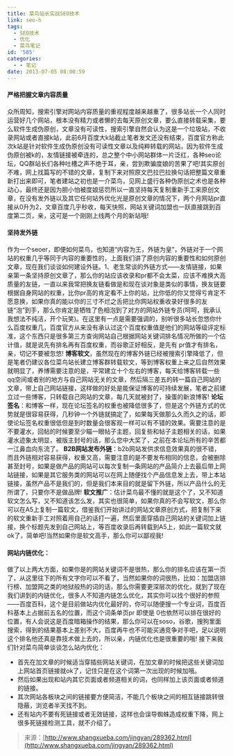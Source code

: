 ```yaml
---
title: 菜鸟站长实战SEO技术
link: seo-h
tags:
  - SEO技术
  - 优化
  - 菜鸟笔记
id: '585'
categories:
  - - 笔记
date: 2013-07-05 08:00:59
---
```


#### **严格把握文章内容质量**

众所周知，搜索引擎对网站内容质量的重视程度越来越重了，很多站长一个人同时运营好几个网站，根本没有精力或者懒的去每天原创文章，要么直接转载采集，要么软件生成伪原创，文章没有可读性，搜索引擎自然会认为这是一个垃圾站，不收录网站或者直接k站，此前6月百度大k站截止笔者发文还没有结束，百度官方称此次k站是针对软件生成伪原创没有可读性文章以及纯粹转载的网站，因为软件生成伪原创被k的，友情链接被牵连的，总之整个中小网站群体一片泛红，各种seo论坛，QQ群站长们各种吐槽之声不绝于耳，亲，尝到欺骗度娘的苦果了吧!其实原创不难，网上找篇写的不错的文章，复制下来对照原文巴拉巴拉换句话把整篇文章重新打出来即可，笔者建站之初也是一介菜鸟，见网上盛行各种伪原创之术也是各种动心，最终还是因为胆小怕被度娘惩罚所以一直坚持每天复制重新手工来原创文章，在没有发外链以及其它任何站外优化光是原创文章的情况下，两个月网站pr直接从0升为2，文章百度几乎秒收，每天快照，网站关键词加盟也一跃直接跳到百度第二页，亲，这可是一个刚刚上线两个月的新站哦!

#### 坚持发外链

作为一个seoer，即便如何菜鸟，也知道“内容为王，外链为皇”，外链对于一个网站的权重几乎等同于内容的重要性的，上面我们讲了原创内容的重要性和如何原创文章，现在我们谈谈如何建设外链。1、老生常谈的外链方式——友情链接，如果亲第一条坚持原创文章了，那么你的站应该收录和pr都不会太菜，应该不难换大高质量的友链，一直以来我常把换友链看做是和现在谈对象是类似的事情，换友链要根据自身网站的权重，比你pr高的肯定看不上你的站，比你低的你又觉得亏肯定不愿意换，如果你真的能以你的三寸不烂之舌把比你网站权重收录好很多的友链“泡”到手，那么你肯定是牺牲了色相泡到了对方的网站外链专员(呵呵，我承认我想法不纯洁，开个玩笑)。在这里有一点是需要强调的，别听很多站长忽悠你什么百度权重几，百度官方从来没有承认过这个百度权重值是他们的网站等级评定标准，这个东西只是很多第三方查询网站自己根据网站关键词排名情况所做的一个估计值，就是说先有排名再有百度权重，而谷歌正好相反，是先有 pr值才有排名，亲，切记不要被忽悠! **博客软文**，虽然现在的博客外链已经被搜索引擎降低了，但是笔者仍建议各位菜鸟站长建立博客群转载软文，等到博客权重上来之后自然效果就明显了，养博需要注意的是，平常建立十个左右的博客，每天给博客转载一些qq空间或者别的地方与自己网站无关的文章，然后隔三差五的转一篇自己网站的文章，带上自己网站链接，这样做的好处是能保证博客的可持续发展，笔者之前建立过一些博客，只转载自己网站的文章，每几天就被封了，操蛋的新浪博客! **论坛签名**：和博客一样，现在论坛签名的权重也被降低很多了，但是这个外链方式的优势就是很容易获得，几秒钟一个外链就搞定了，如果每天做那么久而久之的话，即使论坛签名权重很低但是到时数量会很客观一样可以有不错的效果。需要注意的是不要灌水，回帖的时候要至少瞄一眼帖子主题，回复些和帖子主题相关的话，如果灌水迹象太明显，被版主封号的话，那么您中大奖了，之前在本论坛所有的辛苦都一江鼻血向东流了。 **B2B网站发布外链**：b2b网站发供求信息效果真的很不错，而且外链相对容易获得，权重又高，需要注意的是不要发布相同的信息，会被删除甚至封号，如果是做产品的网站可以每次复制一条网站的产品简介上去最后带上网站链接，如果是其它服务类的网站可以在网上随便找个产品信息发上去，带上本站链接，虽然产品不是我们的，但是我们本来目的就是留下外链，所以产品什么的无所谓了，只要你不是做品牌! **软文推广**：估计菜鸟最不懂的就是这个了，又不知道软文怎么写，又不知道该怎么发，其实也很简单，如果你真的不会写软文，那么你可以在A5上复制一篇软文，借鉴我们开始讲过的网站文章原创方式，把复制下来的软文重新手工对照着用自己的话打一遍，然后里面穿插自己网站的关键词加上链接，换个标题先发到自己网站上，等百度收录后再转载到A5上，如此一篇软文就ok了，简单吧!当然如果你是软文高手，那么你可以鄙视我!

#### **网站内链优化**：

做了以上两大方面，如果你是的网站关键词不是很热，那么你的排名应该在第一页了，从这里往下的所有文字你可以不看了，当然如果你的词很热，比如：加盟店排行榜、加盟网之类的地狱般热的词的话，那么你需要更深层次的优化，就到了现在我们讲到的内链优化，很多人不知道内链怎么优化，其实你可以找个很好的参照——百度百科，这个是目前做站内优化最好的，你可以随便搜一个专业词，百度百科基本上占据前五名的位置，而这个词条单页pr 即使是 0也依然可以排在很好的位置，有人会说这是百度暗箱操作的结果，那么你可以在soso，谷歌，搜狗里面搜索，得到的结果基本上差别不大，百度再牛也不可能买通竞争对手吧，足以说明这个排名他还真是靠技术做上去的，所以亲，内链优化也是很重要的哦! 接下来我们针对菜鸟简单谈谈怎么站内优化：

*   首先在加文章的时候适当穿插些网站关键词，在加文章的时候把这些关键词加上网站首页链接就ok了，记住只是在这个词第一次出现的时候加哦。
*   然后如果出现和站内其它页面或者频道相关的词，也同样加上该页面或者频道的链接。
*   其次网站各板块之间的链接要方便简洁，不能几个板块之间的相互链接跳转很隐蔽，浏览者半天找不到。
*   还有站内不要有死链接或者无效链接，这样也会误导蜘蛛造成权重下降，网上很多死链接检测工具，就不介绍了。

> 来源：[http://www.shangxueba.com/jingyan/289362.html](http://www.shangxueba.com/jingyan/289362.html)